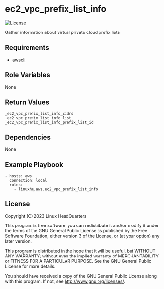 # ec2\_vpc\_prefix\_list\_info

[![License](https://img.shields.io/badge/license-GPLv3-lightgreen)](https://www.gnu.org/licenses/gpl-3.0.en.html#license-text)

Gather information about virtual private cloud prefix lists

## Requirements

* [awscli](https://pypi.org/project/awscli)

## Role Variables

None

## Return Values

    _ec2_vpc_prefix_list_info_cidrs
    _ec2_vpc_prefix_list_info_list
    _ec2_vpc_prefix_list_info_prefix_list_id

## Dependencies

None

## Example Playbook

    - hosts: aws
      connection: local
      roles:
        - linuxhq.aws.ec2_vpc_prefix_list_info

## License

Copyright (C) 2023 Linux HeadQuarters

This program is free software: you can redistribute it and/or modify
it under the terms of the GNU General Public License as published by
the Free Software Foundation, either version 3 of the License, or
(at your option) any later version.

This program is distributed in the hope that it will be useful,
but WITHOUT ANY WARRANTY; without even the implied warranty of
MERCHANTABILITY or FITNESS FOR A PARTICULAR PURPOSE. See the
GNU General Public License for more details.

You should have received a copy of the GNU General Public License
along with this program. If not, see <http://www.gnu.org/licenses/>.
